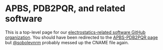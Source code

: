 # APBS, PDB2PQR, and related software

This is a top-level page for our [electrostatics-related software GitHub organization](https://github.com/Electrostatics).
You should have been redirected to the [APBS-PDB2PQR page](http://electrostatics.github.io/apbs-pdb2pqr) but [@sobolevnrm](http://github.com/sobolevnrm) probably messed up the CNAME file again.
